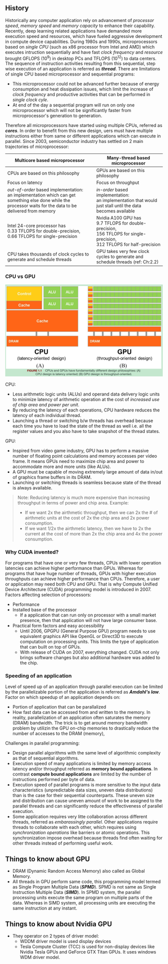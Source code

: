 ## History
Historically any computer application rely on advancement of *processor speed*, *memory speed* and *memory capacity* to enhance their capability. Recently, deep learning related applications have demanded more execution speed and resources, which have fueled aggressive development in compute device capabilities. During 1980s and 1990s, microprocessors based on *single CPU* (such as x86 processor from Intel and AMD) which executes intruction sequentially and have fast *clock frequency* and *resource* brought GFLOPS (10<sup>9</sup>) in desktop PCs and TFLOPS (10<sup>12</sup>) to data centers. The sequence of instruction activities resulting from this sequential, step wise execution of an application is referred as ***thread***. There are limitations of single CPU based microprocessor and sequential programs:   
- This microprocessor could not be advanced further because of energy consumption and heat dissipation issues, which limit the increase of *clock frequency* and productive activities that can be performed in *single clock cyle*.
- At end of the day a sequential program will run on only one microprocessor which will not be significantly faster from microprocessor's generation to generation.   
   
Therefore all microprocessors have started using multiple CPUs, referred as ***cores***. In order to benefit from this new design, uers must have multiple instructions either from same or different applications which can execute in parallel. Since 2003, semiconductor industry has settled on 2 main trajectories of microprocessor:

| Multicore based microprocessor                                                                  | Many-thread based microprocessor                                                                                               |
| ----------------------------------------------------------------------------------------------- | ------------------------------------------------------------------------------------------------------------------------------ |
| CPUs are based on this philosophy                                                               | GPUs are based on this philosophy                                                                                              |
| Focus on latency                                                                                | Focus on throughput                                                                                                            |
| *out-of-order* based implementation: <br>an implementation which can get something else done while the processor waits for the data to be delivered from memory        | *in-order* based implementation: <br>an implementation that would just stall until the data becomes available                  |
| Intel 24-core processor has <br>0.33 TFLOPS for double-precision, <br>0.66 TFLOPS for single-precision | Nvidia A100 GPU has <br>9.7 TFLOPS for double-precision, <br>156 TFLOPS for single-precision,<br>312 TFLOPS for half-precision |
| CPU takes thousands of clock cycles to generate and schedule threads                            | GPU takes very few clock cycles to generate and schedule threads (ref: Ch:2.2)                                                 |

### CPU vs GPU
![alt text](image.png)

CPU:
- Less arithmetic logic units (ALUs) and operand data delivery logic units to minimize latency of arithmetic operation at the cost of *increased use of chip area and power per unit*.
- By reducing the latency of each operations, CPU hardware reduces the latency of each individual thread.
- Launching a thread or switching b/w threads has overhead because each time you have to load the state of the thread as well i.e. all the register values and you also have to take snapshot of the thread states.
  
GPU:
- Inspired from video game industry, GPU has to perform a massive number of floating point calculations and memory accesses per video frame. It means GPUs need to maximize chip area and power to accommodate more and more units (like ALUs).
- A GPU must be capable of moving extremely large amount of data in/out of graphics frame buffers in its DRAM.
- Launching or switching threads is seamless because state of the thread is always available.

> Note: Reducing latency is much more expensive than increasing throughput in terms of power and chip area. Example:   
> - If we want 2x the airthmetic throughput, then we can 2x the # of airthmetic units at the cost of 2x the chip area and 2x power consumption.
>  - If we want 1/2x the airthmetic latency, then we have to 2x the current at the cost of more than 2x the chip area and 4x the power consumption.

### Why CUDA invented?
For programs that have one or very few threads, CPUs with lower operation latencies can achieve higher performance than GPUs. Whereas for programs that have huge number of threads, GPUs with higher execution throughputs can achieve higher performance than CPUs. Therefore, a user or application may need both CPU and GPU. That is why Compute Unified Device Architecture (CUDA) programming model is introduced in 2007. Factors affecting selection of processors:
- Performance
- Installed base of the processor
  - If a application that can run only on processor with a small market presence, then that application will not have large consumer base. 
- Practical form factors and easy accessibility
  - Until 2006, GPGPU (General Purpose GPU) program needs to use equivalent graphics API like OpenGL or Direct3D to execute computation on processing units. This limits the type of application that can built on top of GPUs.
  - With release of CUDA on 2007, everything changed. CUDA not only brings software changes but also additional hardware was added to the chip.

### Speeding of an application
Level of speed up of an application through parallel execution can be limited by the parallelizable portion of the application is referred as ***Amdahl's law***. Factor on which speedup of an application depends on:
- Portion of application that can be parallalized
- How fast data can be accessed from and written to the memory. In reality, parallelization of an application often saturates the memory (DRAM) bandwidth. The trick is to get around memory bandwidth problem by utilizin the GPU on-chip memories to drastically reduce the number of accesses to the DRAM (memory),

Challenges in parallel programming:
- Design parallel algorithms with the same level of algorithmic complexity as that of sequential algorithms.
- Execution speed of many applications is limited by memory access latency and/or throughput referred as **memory bound applications**. In contrast **compute bound applications** are limited by the number of instructions performed per byte of data.
- Execution speed of parallel programs is more sensitive to the input data characteristics (unpredictable data sizes, uneven data distributions) than is the case for their sequential counterparts. These uneven size and distribution can cause uneven amount of work to be assigned to the parallel threads and can significantly reduce the effectiveness of parallel execution.
- Some application requires very litte collaboration across different threads, referred as *embarassingly parallel*. Other applications require threads to collaborate with each other, which requires using *synchronization operations* like barriers or atomic operations. This synchronization impose overhead because threads find often waiting for other threads instead of performing useful work.

## Things to know about GPU
- DRAM (Dynamic Random Access Memory) also called as Global Memory.
- All threads in GPU perform same code, this programming model termed as Single Program Multiple Data (***SPMD***). SPMD is not same as Single Instruction Multiple Data (***SIMD***). In SPMD system, the parallel processing units execute the same program on multiple parts of the data. Whereas in SIMD system, all processing units are executing the same instruction at any instant.


## Things to know about Nvidia GPU
- They operator on 2 types of driver model:
  - WDDM driver model is used display devices
  - Tesla Compute Cluster (TCC) is used for non-display devices like Nvidia Tesla GPUs and GeForce GTX Titan GPUs. It uses windows WDM driver model.